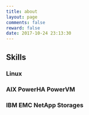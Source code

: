 ```yaml
---
title: about
layout: page
comments: false
reward: false
date: 2017-10-24 23:13:30
---
```

## Skills
### Linux
### AIX PowerHA PowerVM
### IBM EMC NetApp Storages